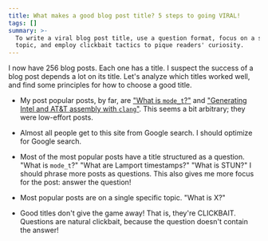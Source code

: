 ```yaml
---
title: What makes a good blog post title? 5 steps to going VIRAL!
tags: []
summary: >-
  To write a viral blog post title, use a question format, focus on a single
  topic, and employ clickbait tactics to pique readers' curiosity.
---
```


I now have 256 blog posts.
Each one has a title.
I suspect the success of a blog post depends a lot on its title.
Let's analyze which titles worked well,
and find some principles for how to choose a good title.

* My post popular posts, by far, are
  ["What is `mode_t`?"](/2017/02/24/what-is-mode_t/) and
  ["Generating Intel and AT&T assembly with `clang`"](/2017/02/19/clang-assembly-att-intel/).
  This seems a bit arbitrary; they were low-effort posts.

* Almost all people get to this site from Google search.
  I should optimize for Google search.

* Most of the most popular posts have a title structured as a question.
  "What is `mode_t`?"
  "What are Lamport timestamps?"
  "What is STUN?"
  I should phrase more posts as questions.
  This also gives me more focus for the post: answer the question!

* Most popular posts are on a single specific topic.
  "What is X?"

* Good titles don't give the game away!
  That is, they're CLICKBAIT.
  Questions are natural clickbait, because the question doesn't contain the answer!
